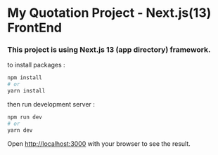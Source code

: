 # My Quotation Project - Next.js(13) FrontEnd
### This project is using Next.js 13 (app directory) framework.

to install packages :
```bash
npm install
# or
yarn install
```

then run development server :

```bash
npm run dev
# or
yarn dev
```

Open [http://localhost:3000](http://localhost:3000) with your browser to see the result.